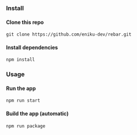 
### Install

#### Clone this repo

```
git clone https://github.com/eniku-dev/rebar.git
```

#### Install dependencies

```
npm install
```

### Usage

#### Run the app

```
npm run start
```

#### Build the app (automatic)

```
npm run package
```
